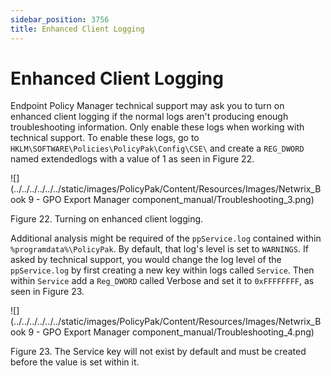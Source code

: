 ```yaml
---
sidebar_position: 3756
title: Enhanced Client Logging
---
```


# Enhanced Client Logging

Endpoint Policy Manager technical support may ask you to turn on enhanced client logging if the normal logs aren't producing enough troubleshooting information. Only enable these logs when working with technical support. To enable these logs, go to `HKLM\SOFTWARE\Policies\PolicyPak\Config\CSE\` and create a `REG_DWORD` named extendedlogs with a value of 1 as seen in Figure 22.

![](../../../../../../static/images/PolicyPak/Content/Resources/Images/Netwrix_Book 9 - GPO Export Manager component_manual/Troubleshooting_3.png)

Figure 22. Turning on enhanced client logging.

Additional analysis might be required of the `ppService.log` contained within `%programdata%\PolicyPak`. By default, that log's level is set to `WARNINGS`. If asked by technical support, you would change the log level of the `ppService.log` by first creating a new key within logs called `Service`. Then within `Service` add a `Reg_DWORD` called Verbose and set it to `0xFFFFFFFF`, as seen in Figure 23.

![](../../../../../../static/images/PolicyPak/Content/Resources/Images/Netwrix_Book 9 - GPO Export Manager component_manual/Troubleshooting_4.png)

Figure 23. The Service key will not exist by default and must be created before the value is set within it.